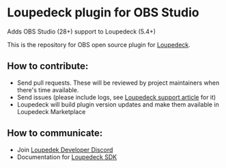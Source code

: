 # Loupedeck plugin for OBS Studio 
Adds OBS Studio (28+) support to Loupedeck (5.4+)

This is the repository for OBS open source plugin for [Loupedeck](https://loupedeck.com).

## How to contribute:
- Send pull requests. These will be reviewed by project maintainers when there's time available.
- Send issues  (please include logs, see [Loupedeck support article](https://support.loupedeck.com/loupedeck-logs-collection) for it)
- Loupedeck will build plugin version updates and make them available in Loupedeck Marketplace

## How to communicate:
- Join [Loupedek Developer Discord](https://discord.gg/etJCPZytHg)
- Documentation for [Loupedeck SDK](https://github.com/Loupedeck/PluginSdk/wiki)


